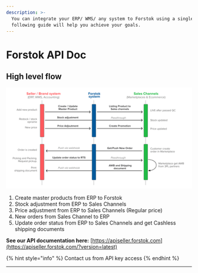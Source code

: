 ```yaml
---
description: >-
  You can integrate your ERP/ WMS/ any system to Forstok using a single API. The
  following guide will help you achieve your goals.
---
```


# Forstok API Doc

## High level flow

![](../.gitbook/assets/screen-shot-2021-01-24-at-3.11.23-pm.png)

1. Create master products from ERP to Forstok
2. Stock adjustment from ERP to Sales Channels
3. Price adjustment from ERP to Sales Channels (Regular price)
4. New orders from Sales Channel to ERP
5. Update order status from ERP to Sales Channels and get Cashless shipping documents&#x20;

**See our API documentation here:** [https://apiseller.forstok.com](https://apiseller.forstok.com/?version=latest)

{% hint style="info" %}
Contact us from API key access
{% endhint %}

****
